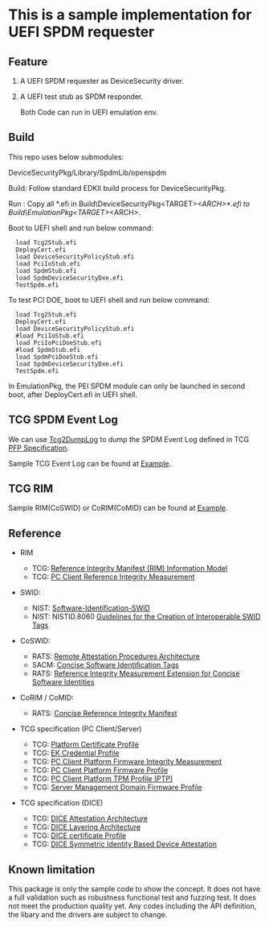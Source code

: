 # This is a sample implementation for UEFI SPDM requester

## Feature

1) A UEFI SPDM requester as DeviceSecurity driver.

2) A UEFI test stub as SPDM responder.

   Both Code can run in UEFI emulation env.

## Build

This repo uses below submodules:

  DeviceSecurityPkg/Library/SpdmLib/openspdm

Build:
  Follow standard EDKII build process for DeviceSecurityPkg.

Run :
  Copy all *.efi in Build\DeviceSecurityPkg\<TARGET>_<TOOLCHAIN>\<ARCH>\*.efi to Build\EmulationPkg\<TARGET>_<TOOLCHAIN>\<ARCH>\.

  Boot to UEFI shell and run below command:

  ```
    load Tcg2Stub.efi
    DeployCert.efi
    load DeviceSecurityPolicyStub.efi
    load PciIoStub.efi
    load SpdmStub.efi
    load SpdmDeviceSecurityDxe.efi
    TestSpdm.efi
  ```

  To test PCI DOE, boot to UEFI shell and run below command:

  ```
    load Tcg2Stub.efi
    DeployCert.efi
    load DeviceSecurityPolicyStub.efi
    #load PciIoStub.efi
    load PciIoPciDoeStub.efi
    #load SpdmStub.efi
    load SpdmPciDoeStub.efi
    load SpdmDeviceSecurityDxe.efi
    TestSpdm.efi
  ```

  In EmulationPkg, the PEI SPDM module can only be launched in second boot, after DeployCert.efi in UEFI shell.

## TCG SPDM Event Log

  We can use [Tcg2DumpLog](https://github.com/jyao1/edk2/tree/DeviceSecurity/DeviceSecurityPkg/Test/Tcg2DumpLog) to dump the SPDM Event Log defined in TCG [PFP Specification](https://trustedcomputinggroup.org/resource/pc-client-specific-platform-firmware-profile-specification/).

  Sample TCG Event Log can be found at [Example](https://github.com/jyao1/edk2/tree/DeviceSecurity/DeviceSecurityPkg/Example).

## TCG RIM

  Sample RIM(CoSWID) or CoRIM(CoMID) can be found at [Example](https://github.com/jyao1/edk2/tree/DeviceSecurity/DeviceSecurityPkg/Example).

## Reference

   * RIM
     * TCG: [Reference Integrity Manifest (RIM) Information Model](https://trustedcomputinggroup.org/resource/tcg-reference-integrity-manifest-rim-information-model/)
     * TCG: [PC Client Reference Integrity Measurement](https://trustedcomputinggroup.org/resource/tcg-pc-client-reference-integrity-manifest-specification/)

   * SWID:
     * NIST: [Software-Identification-SWID](https://csrc.nist.gov/projects/Software-Identification-SWID)
     * NIST: NISTID.8060 [Guidelines for the Creation of Interoperable SWID Tags](https://csrc.nist.gov/publications/detail/nistir/8060/final)

   * CoSWID:
     * RATS: [Remote Attestation Procedures Architecture](https://datatracker.ietf.org/doc/draft-ietf-rats-architecture/)
     * SACM: [Concise Software Identification Tags](https://datatracker.ietf.org/doc/draft-ietf-sacm-coswid/)
     * RATS: [Reference Integrity Measurement Extension for Concise Software Identities](https://datatracker.ietf.org/doc/draft-birkholz-rats-coswid-rim/)

   * CoRIM / CoMID:
     * RATS: [Concise Reference Integrity Manifest](https://datatracker.ietf.org/doc/draft-birkholz-rats-corim/)

   * TCG specification (PC Client/Server)
     * TCG: [Platform Certificate Profile](https://trustedcomputinggroup.org/resource/tcg-platform-certificate-profile/)
     * TCG: [EK Credential Profile](https://trustedcomputinggroup.org/resource/tcg-ek-credential-profile-for-tpm-family-2-0/)
     * TCG: [PC Client Platform Firmware Integrity Measurement](https://trustedcomputinggroup.org/resource/tcg-pc-client-platform-firmware-integrity-measurement/)
     * TCG: [PC Client Platform Firmware Profile](https://trustedcomputinggroup.org/resource/pc-client-specific-platform-firmware-profile-specification/)
     * TCG: [PC Client Platform TPM Profile (PTP)](https://trustedcomputinggroup.org/resource/pc-client-platform-tpm-profile-ptp-specification/)
     * TCG: [Server Management Domain Firmware Profile](https://trustedcomputinggroup.org/resource/tcg-server-management-domain-firmware-profile-specification/)

   * TCG specification (DICE)
     * TCG: [DICE Attestation Architecture](https://trustedcomputinggroup.org/resource/dice-attestation-architecture/)
     * TCG: [DICE Layering Architecture](https://trustedcomputinggroup.org/resource/dice-layering-architecture/)
     * TCG: [DICE certificate Profile](https://trustedcomputinggroup.org/resource/dice-certificate-profiles/)
     * TCG: [DICE Symmetric Identity Based Device Attestation](https://trustedcomputinggroup.org/resource/symmetric-identity-based-device-attestation/)

## Known limitation
This package is only the sample code to show the concept.
It does not have a full validation such as robustness functional test and fuzzing test. It does not meet the production quality yet.
Any codes including the API definition, the libary and the drivers are subject to change.

